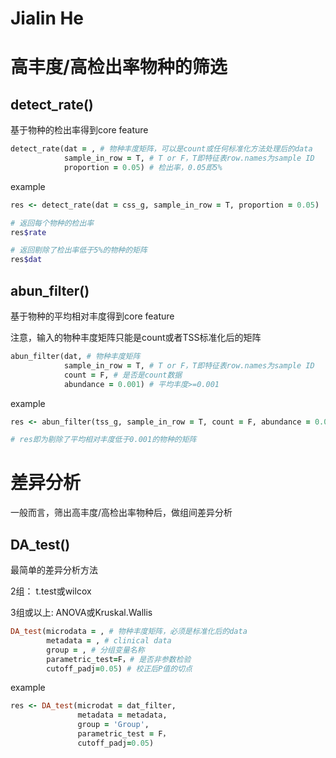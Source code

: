 # Jialin He

# 高丰度/高检出率物种的筛选

## detect_rate()

基于物种的检出率得到core feature

```ruby
detect_rate(dat = , # 物种丰度矩阵，可以是count或任何标准化方法处理后的data
            sample_in_row = T, # T or F，T即特征表row.names为sample ID
            proportion = 0.05) # 检出率，0.05即5%
```

example

```ruby
res <- detect_rate(dat = css_g, sample_in_row = T, proportion = 0.05)

# 返回每个物种的检出率
res$rate

# 返回剔除了检出率低于5%的物种的矩阵
res$dat

```

## abun_filter()

基于物种的平均相对丰度得到core feature

注意，输入的物种丰度矩阵只能是count或者TSS标准化后的矩阵

```ruby
abun_filter(dat, # 物种丰度矩阵
            sample_in_row = T, # T or F，T即特征表row.names为sample ID
            count = F, # 是否是count数据
            abundance = 0.001) # 平均丰度>=0.001
```

example

```ruby
res <- abun_filter(tss_g, sample_in_row = T, count = F, abundance = 0.001)

# res即为剔除了平均相对丰度低于0.001的物种的矩阵

```

# 差异分析

一般而言，筛出高丰度/高检出率物种后，做组间差异分析

## DA_test()

最简单的差异分析方法

2组： t.test或wilcox

3组或以上: ANOVA或Kruskal.Wallis

```ruby
DA_test(microdata = , # 物种丰度矩阵，必须是标准化后的data
        metadata = , # clinical data
        group = , # 分组变量名称
        parametric_test=F，# 是否非参数检验
        cutoff_padj=0.05) # 校正后P值的切点
```

example

```ruby
res <- DA_test(microdat = dat_filter,
               metadata = metadata,
               group = 'Group',
               parametric_test = F，
               cutoff_padj=0.05)
```








